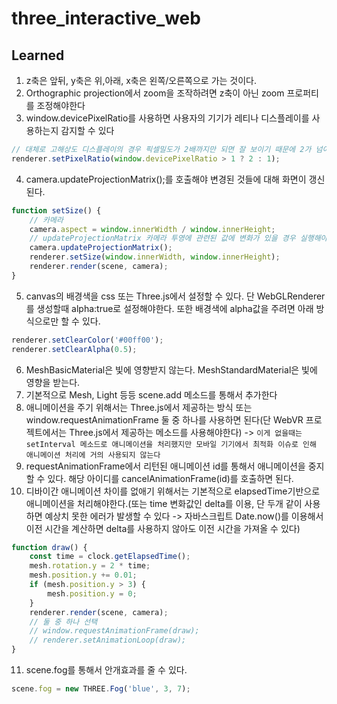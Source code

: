 # three_interactive_web

## Learned

1. z축은 앞뒤, y축은 위,아래, x축은 왼쪽/오른쪽으로 가는 것이다.
2. Orthographic projection에서 zoom을 조작하려면 z축이 아닌 zoom 프로퍼티를 조정해야한다
3. window.devicePixelRatio를 사용하면 사용자의 기기가 레티나 디스플레이를 사용하는지 감지할 수 있다

```javascript
// 대체로 고해상도 디스플레이의 경우 픽셀밀도가 2배까지만 되면 잘 보이기 때문에 2가 넘어가도 픽셀밀도 2로 설정
renderer.setPixelRatio(window.devicePixelRatio > 1 ? 2 : 1);
```

4. camera.updateProjectionMatrix();를 호출해야 변경된 것들에 대해 화면이 갱신된다.

```javascript
function setSize() {
    // 카메라
    camera.aspect = window.innerWidth / window.innerHeight;
    // updateProjectionMatrix 카메라 투영에 관련된 값에 변화가 있을 경우 실행해야 함
    camera.updateProjectionMatrix();
    renderer.setSize(window.innerWidth, window.innerHeight);
    renderer.render(scene, camera);
}
```

5. canvas의 배경색을 css 또는 Three.js에서 설정할 수 있다. 단 WebGLRenderer를 생성할때 alpha:true로 설정해야한다. 또한 배경색에 alpha값을 주려면 아래 방식으로만 할 수 있다.

```javascript
renderer.setClearColor('#00ff00');
renderer.setClearAlpha(0.5);
```

6. MeshBasicMaterial은 빛에 영향받지 않는다. MeshStandardMaterial은 빛에 영향을 받는다.
7. 기본적으로 Mesh, Light 등등 scene.add 메소드를 통해서 추가한다
8. 애니메이션을 주기 위해서는 Three.js에서 제공하는 방식 또는 window.requestAnimationFrame 둘 중 하나를 사용하면 된다(단 WebVR 프로젝트에서는 Three.js에서 제공하는 메소드를 사용해야한다) -> `이게 없을때는 setInterval 메소드로 애니메이션을 처리했지만 모바일 기기에서 최적화 이슈로 인해 애니메이션 처리에 거의 사용되지 않는다`
9. requestAnimationFrame에서 리턴된 애니메이션 id를 통해서 애니메이션을 중지할 수 있다. 해당 아이디를 cancelAnimationFrame(id)를 호출하면 된다.
10. 디바이간 애니메이션 차이를 없애기 위해서는 기본적으로 elapsedTime기반으로 애니메이션을 처리해야한다.(또는 time 변화값인 delta를 이용, 단 두개 같이 사용하면 예상치 못한 에러가 발생할 수 있다 -> 자바스크립트 Date.now()를 이용해서 이전 시간을 계산하면 delta를 사용하지 않아도 이전 시간을 가져올 수 있다)
```javascript
function draw() {
    const time = clock.getElapsedTime();
    mesh.rotation.y = 2 * time;
    mesh.position.y += 0.01;
    if (mesh.position.y > 3) {
        mesh.position.y = 0;
    }
    renderer.render(scene, camera);
    // 둘 중 하나 선택
    // window.requestAnimationFrame(draw);
    // renderer.setAnimationLoop(draw);
}
```

11. scene.fog를 통해서 안개효과를 줄 수 있다.

```javascript
scene.fog = new THREE.Fog('blue', 3, 7);
```